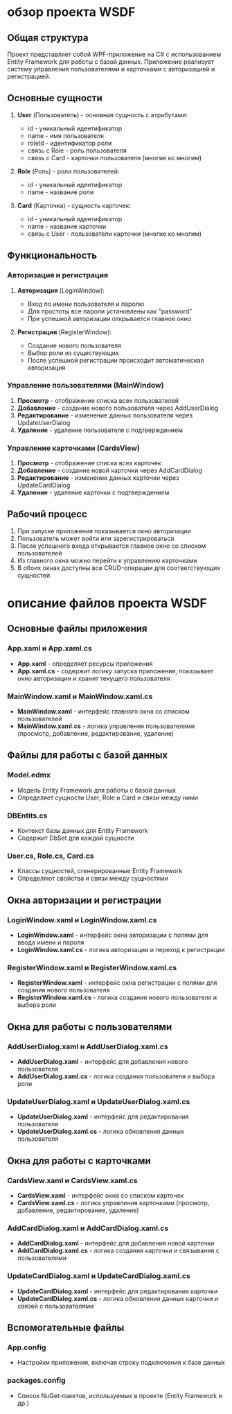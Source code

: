 # обзор проекта WSDF

## Общая структура

Проект представляет собой WPF-приложение на C# с использованием Entity Framework для работы с базой данных. Приложение реализует систему управления пользователями и карточками с авторизацией и регистрацией.

## Основные сущности

1. **User** (Пользователь) - основная сущность с атрибутами:
    
    - id - уникальный идентификатор
    - name - имя пользователя
    - roleId - идентификатор роли
    - связь с Role - роль пользователя
    - связь с Card - карточки пользователя (многие ко многим)
2. **Role** (Роль) - роли пользователей:
    
    - id - уникальный идентификатор
    - name - название роли
3. **Card** (Карточка) - сущность карточек:
    
    - id - уникальный идентификатор
    - name - название карточки
    - связь с User - пользователи карточки (многие ко многим)

## Функциональность

### Авторизация и регистрация

1. **Авторизация** (LoginWindow):
    
    - Вход по имени пользователя и паролю
    - Для простоты все пароли установлены как "password"
    - При успешной авторизации открывается главное окно
2. **Регистрация** (RegisterWindow):
    
    - Создание нового пользователя
    - Выбор роли из существующих
    - После успешной регистрации происходит автоматическая авторизация

### Управление пользователями (MainWindow)

1. **Просмотр** - отображение списка всех пользователей
2. **Добавление** - создание нового пользователя через AddUserDialog
3. **Редактирование** - изменение данных пользователя через UpdateUserDialog
4. **Удаление** - удаление пользователя с подтверждением

### Управление карточками (CardsView)

1. **Просмотр** - отображение списка всех карточек
2. **Добавление** - создание новой карточки через AddCardDialog
3. **Редактирование** - изменение данных карточки через UpdateCardDialog
4. **Удаление** - удаление карточки с подтверждением

## Рабочий процесс

1. При запуске приложения показывается окно авторизации
2. Пользователь может войти или зарегистрироваться
3. После успешного входа открывается главное окно со списком пользователей
4. Из главного окна можно перейти к управлению карточками
5. В обоих окнах доступны все CRUD-операции для соответствующих сущностей

# описание файлов проекта WSDF

## Основные файлы приложения

### App.xaml и App.xaml.cs

- **App.xaml** - определяет ресурсы приложения
- **App.xaml.cs** - содержит логику запуска приложения, показывает окно авторизации и хранит текущего пользователя

### MainWindow.xaml и MainWindow.xaml.cs

- **MainWindow.xaml** - интерфейс главного окна со списком пользователей
- **MainWindow.xaml.cs** - логика управления пользователями (просмотр, добавление, редактирование, удаление)

## Файлы для работы с базой данных

### Model.edmx

- Модель Entity Framework для работы с базой данных
- Определяет сущности User, Role и Card и связи между ними

### DBEntits.cs

- Контекст базы данных для Entity Framework
- Содержит DbSet для каждой сущности

### User.cs, Role.cs, Card.cs

- Классы сущностей, сгенерированные Entity Framework
- Определяют свойства и связи между сущностями

## Окна авторизации и регистрации

### LoginWindow.xaml и LoginWindow.xaml.cs

- **LoginWindow.xaml** - интерфейс окна авторизации с полями для ввода имени и пароля
- **LoginWindow.xaml.cs** - логика авторизации и переход к регистрации

### RegisterWindow.xaml и RegisterWindow.xaml.cs

- **RegisterWindow.xaml** - интерфейс окна регистрации с полями для создания нового пользователя
- **RegisterWindow.xaml.cs** - логика создания нового пользователя и выбора роли

## Окна для работы с пользователями

### AddUserDialog.xaml и AddUserDialog.xaml.cs

- **AddUserDialog.xaml** - интерфейс для добавления нового пользователя
- **AddUserDialog.xaml.cs** - логика создания пользователя и выбора роли

### UpdateUserDialog.xaml и UpdateUserDialog.xaml.cs

- **UpdateUserDialog.xaml** - интерфейс для редактирования пользователя
- **UpdateUserDialog.xaml.cs** - логика обновления данных пользователя

## Окна для работы с карточками

### CardsView.xaml и CardsView.xaml.cs

- **CardsView.xaml** - интерфейс окна со списком карточек
- **CardsView.xaml.cs** - логика управления карточками (просмотр, добавление, редактирование, удаление)

### AddCardDialog.xaml и AddCardDialog.xaml.cs

- **AddCardDialog.xaml** - интерфейс для добавления новой карточки
- **AddCardDialog.xaml.cs** - логика создания карточки и связывания с пользователями

### UpdateCardDialog.xaml и UpdateCardDialog.xaml.cs

- **UpdateCardDialog.xaml** - интерфейс для редактирования карточки
- **UpdateCardDialog.xaml.cs** - логика обновления данных карточки и связей с пользователями

## Вспомогательные файлы

### App.config

- Настройки приложения, включая строку подключения к базе данных

### packages.config

- Список NuGet-пакетов, используемых в проекте (Entity Framework и др.)